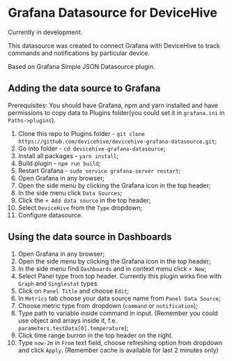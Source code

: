 # Grafana Datasource for DeviceHive 

Currently in development.

This datasource was created to connect Grafana with DeviceHive to track commands and notifications by particular device.

Based on Grafana Simple JSON Datasource plugin.

## Adding the data source to Grafana

Prerequisites: You should have Grafana, npm and yarn installed and have permissions to copy data to Plugins folder(you could set it in `grafana.ini` in `Paths->plugins`).

1. Clone this repo to Plugins folder - `git clone https://github.com/devicehive/devicehive-grafana-datasource.git`;
2. Go into folder - `cd devicehive-grafana-datasource`;
3. Install all packages - `yarn install`;
4. Build plugin - `npm run build`;
5. Restart Grafana - `sudo service grafana-server restart`;
6. Open Grafana in any browser;
7. Open the side menu by clicking the Grafana icon in the top header;
8. In the side menu click `Data Sources`;
9. Click the `+ Add data source` in the top header;
10. Select `DeviceHive` from the `Type` dropdown;
11. Configure datasource.

## Using the data source in Dashboards

1. Open Grafana in any browser;
2. Open the side menu by clicking the Grafana icon in the top header;
3. In the side menu find `Dashboards` and in context menu click `+ New`;
4. Select Panel type from top header. Currently this plugin wirks fine with `Graph` and `Singlestat` types.
5. Click on `Panel Title` and choose `Edit`;
6. In `Metrics` tab choose your data source name from `Panel Data Source`;
7. Choose metric type from dropdown (`command` or `notification`);
8. Type path to variable inside command in input. (Remember you could use object and arrays inside it, f.e. `parameters.testData[0].temperature`);
9. Click time range burron in the top header on the right.
10. Type `now-2m` in `From` text field, choose refreshing option from dropdown and click `Apply`. (Remember cache is available for last 2 minutes only)